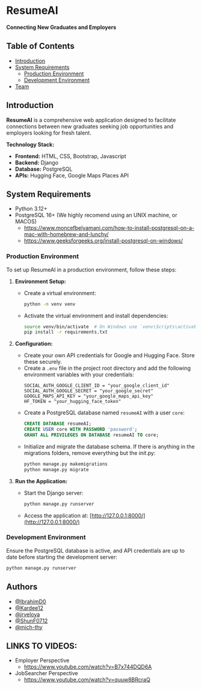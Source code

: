 # ResumeAI
**Connecting New Graduates and Employers**

## Table of Contents
- [Introduction](#introduction)
- [System Requirements](#system-requirements)
  - [Production Environment](#production-environment)
  - [Development Environment](#development-environment)
- [Team](#team)

## Introduction
**ResumeAI** is a comprehensive web application designed to facilitate connections between new graduates seeking job opportunities and employers looking for fresh talent. 

**Technology Stack:**
- **Frontend:** HTML, CSS, Bootstrap, Javascript
- **Backend:** Django
- **Database:** PostgreSQL
- **APIs:** Hugging Face, Google Maps Places API

## System Requirements
- Python 3.12+
- PostgreSQL 16+ (We highly recomend using an UNIX machine, or MACOS)
  - https://www.moncefbelyamani.com/how-to-install-postgresql-on-a-mac-with-homebrew-and-lunchy/ 
  - https://www.geeksforgeeks.org/install-postgresql-on-windows/
### Production Environment
To set up ResumeAI in a production environment, follow these steps:

1. **Environment Setup:**
   - Create a virtual environment:
     ```bash
     python -m venv venv
     ```
   - Activate the virtual environment and install dependencies:
     ```bash
     source venv/bin/activate  # On Windows use `venv\Scripts\activate`
     pip install -r requirements.txt
     ```

2. **Configuration:**
   - Create your own API credentials for Google and Hugging Face. Store these securely.
   - Create a `.env` file in the project root directory and add the following environment variables with your credentials:
     ```plaintext
     SOCIAL_AUTH_GOOGLE_CLIENT_ID = "your_google_client_id"
     SOCIAL_AUTH_GOOGLE_SECRET = "your_google_secret"
     GOOGLE_MAPS_API_KEY = "your_google_maps_api_key"
     HF_TOKEN = "your_hugging_face_token"
     ```
   - Create a PostgreSQL database named `resumeAI` with a user `core`:
     ```sql
     CREATE DATABASE resumeAI;
     CREATE USER core WITH PASSWORD 'password';
     GRANT ALL PRIVILEGES ON DATABASE resumeAI TO core;
     ```
   - Initialize and migrate the database schema. If there is anything in the migrations folders, remove everything but the _init_.py:
     ```bash
     python manage.py makemigrations
     python manage.py migrate
     ```

3. **Run the Application:**
   - Start the Django server:
     ```bash
     python manage.py runserver
     ```
   - Access the application at: [http://127.0.0.1:8000/](http://127.0.0.1:8000/)

### Development Environment
Ensure the PostgreSQL database is active, and API credentials are up to date before starting the development server:
```bash
python manage.py runserver
```

## Authors
- [@IbrahimD0](https://github.com/Ibrahimd0)
- [@Kardee12](https://github.com/Kardee12)
- [@jrveloya](https://github.com/jrveloya)
- [@ShunF0712](https://github.com/ShunF0712)
- [@mich-thy](https://github.com/mich-thy)

## LINKS TO VIDEOS:
- Employer Perspective
  - https://www.youtube.com/watch?v=B7x744DQD6A
- JobSearcher Perspective
  - https://www.youtube.com/watch?v=quuw8BRcraQ